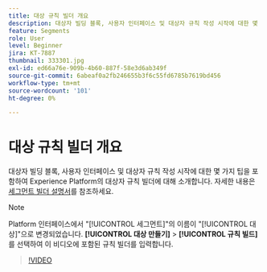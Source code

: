```yaml
---
title: 대상 규칙 빌더 개요
description: 대상자 빌딩 블록, 사용자 인터페이스 및 대상자 규칙 작성 시작에 대한 몇 가지 팁을 포함하여 Experience Platform의 대상자 규칙 빌더에 대해 소개합니다.
feature: Segments
role: User
level: Beginner
jira: KT-7887
thumbnail: 333301.jpg
exl-id: ed66a76e-909b-4b60-887f-58e3d6ab349f
source-git-commit: 6abeaf0a2fb246655b3f6c55fd6785b7619bd456
workflow-type: tm+mt
source-wordcount: '101'
ht-degree: 0%

---
```


# 대상 규칙 빌더 개요

대상자 빌딩 블록, 사용자 인터페이스 및 대상자 규칙 작성 시작에 대한 몇 가지 팁을 포함하여 Experience Platform의 대상자 규칙 빌더에 대해 소개합니다. 자세한 내용은 [세그먼트 빌더 설명서](https://experienceleague.adobe.com/docs/experience-platform/segmentation/ui/segment-builder.html?lang=ko)를 참조하세요.

>[!NOTE]
>
> Platform 인터페이스에서 &quot;[!UICONTROL 세그먼트]&quot;의 이름이 &quot;[!UICONTROL 대상]&quot;으로 변경되었습니다. **[!UICONTROL 대상 만들기]** > **[!UICONTROL 규칙 빌드]**&#x200B;를 선택하여 이 비디오에 포함된 규칙 빌더를 입력합니다.


>[!VIDEO](https://video.tv.adobe.com/v/333301/?learn=on&enablevpops)

